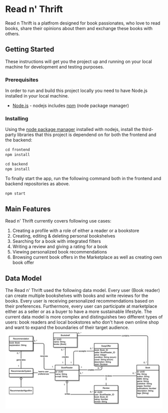 # Read n' Thrift 

Read n Thrift is a platfrom designed for book passionates, who love to read books, share their opinions about them and exchange these books with others.  

## Getting Started

These instructions will get you the project up and running on your local machine for development and testing purposes.

### Prerequisites

In order to run and build this project locally you need to have Node.js installed in your local machine. 

* [Node.js](https://nodejs.org/) - nodejs includes [npm](https://www.npmjs.com/) (node package manager) 

### Installing

Using the [node package manager](https://www.npmjs.com) installed with nodejs, install the third-party libraries that this project is dependend on for both the frontend and the backend: 

```
cd frontend
npm install
```
```
cd backend
npm install
```

To finally start the app, run the following command both in the frontend and backend repositories as above. 

```
npm start
```

## Main Features

Read n' Thrift currently covers following use cases:
  1. Creating a profile with a role of either a reader or a bookstore 
  2. Creating, editing & deleting personal bookshelves
  3. Searching for a book with integrated filters
  4. Writing a review and giving a rating for a book
  5. Viewing personalized book recommendations
  6. Browsing current book offers in the Marketplace as well as creating own book offer


## Data Model
The Read n' Thrift used the following data model. Every user (Book reader) can create multiple bookshelves with books and write reviews for the books. Every user is receiving personalized recommendations based on their preferences. Furthermore, every user can participate at marketplace either as a seller or as a buyer to have a more sustainable lifestyle. The current data model is more complex and distinguishes two different types of users: book readers and local bookstores who don't have own online shop and want to expand the boundaries of their target audience. 
![](https://github.com/Ard1tSelfo/readnthrift/blob/master/doc/DataModel.png)
  

